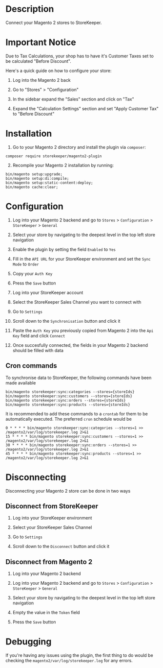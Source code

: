# Description

Connect your Magento 2 stores to StoreKeeper.

# Important Notice

Due to Tax Calculations, your shop has to have it's Customer Taxes set to be calculated "Before Discount".

Here's a quick guide on how to configure your store:

1. Log into the Magento 2 back

2. Go to "Stores" > "Configuration"

3. In the sidebar expand the "Sales" section and click on "Tax"

3. Expand the "Calculation Settings" section and set "Apply Customer Tax" to "Before Discount"

# Installation

1. Go to your Magento 2 directory and install the plugin via `composer`:
```
composer require storekeeper/magento2-plugin
```

2. Recompile your Magento 2 installation by running:
```
bin/magento setup:upgrade;
bin/magento setup:di:compile;
bin/magento setup:static-content:deploy;
bin/magento cache:clear;
```

# Configuration

1. Log into your Magento 2 backend and go to `Stores` > `Configuration` > `StoreKeeper` > `General`

2. Select your store by navigating to the deepest level in the top left store navigation

3. Enable the plugin by setting the field `Enabled` to `Yes`

4. Fill in the `API URL` for your StoreKeeper environment and set the `Sync Mode` to `Order`

5. Copy your `Auth Key`

6. Press the `Save` button

7. Log into your StoreKeeper account

8. Select the StoreKeeper Sales Channel you want to connect with

9. Go to `Settings`

10. Scroll down to the `Synchronisation` button and click it

11. Paste the `Auth Key` you previously copied from Magento 2 into the `Api Key` field and click `Connect`

12. Once succesfully connected, the fields in your Magento 2 backend should be filled with data

## Cron commands

To synchronise data to StoreKeeper, the following commands have been made available

```
bin/magento storekeeper:sync:categories --stores={storeIds}
bin/magento storekeeper:sync:customers --stores={storeIds}
bin/magento storekeeper:sync:orders --stores={storeIds}
bin/magento storekeeper:sync:products --stores={storeIds}
```

It is recommended to add these commands to a `crontab` for them to be automatically executed. The preferred `cron` schedule would be

```
0 * * * * bin/magento storekeeper:sync:categories --stores=1 >> /magento2/var/log/storekeeper.log 2>&1
15 * * * * bin/magento storekeeper:sync:customers --stores=1 >> /magento2/var/log/storekeeper.log 2>&1
30 * * * * bin/magento storekeeper:sync:orders --stores=1 >> /magento2/var/log/storekeeper.log 2>&1
45 * * * * bin/magento storekeeper:sync:products --stores=1 >> /magento2/var/log/storekeeper.log 2>&1
```

# Disconnecting

Disconnecting your Magento 2 store can be done in two ways

## Disconnect from StoreKeeper

1. Log into your StoreKeeper environment

2. Select your StoreKeeper Sales Channel

3. Go to `Settings` 

4. Scroll down to the `Disconnect` button and click it

## Disconnect from Magento 2 

1. Log into your Magento 2 backend

2. Log into your Magento 2 backend and go to `Stores` > `Configuration` > `StoreKeeper` > `General`

3. Select your store by navigating to the deepest level in the top left store navigation

4. Empty the value in the `Token` field

5. Press the `Save` button

# Debugging

If you're having any issues using the plugin, the first thing to do would be checking the `magento2/var/log/storekeeper.log` for any errors.
